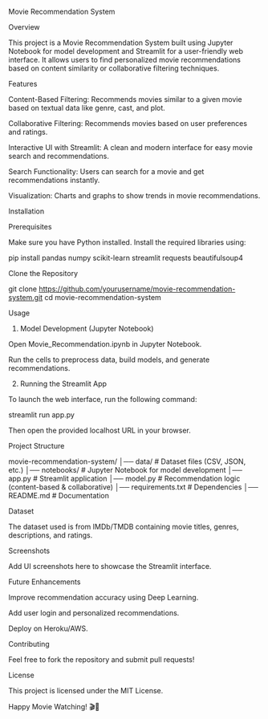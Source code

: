 Movie Recommendation System

Overview

This project is a Movie Recommendation System built using Jupyter Notebook for model development and Streamlit for a user-friendly web interface. It allows users to find personalized movie recommendations based on content similarity or collaborative filtering techniques.

Features

Content-Based Filtering: Recommends movies similar to a given movie based on textual data like genre, cast, and plot.

Collaborative Filtering: Recommends movies based on user preferences and ratings.

Interactive UI with Streamlit: A clean and modern interface for easy movie search and recommendations.

Search Functionality: Users can search for a movie and get recommendations instantly.

Visualization: Charts and graphs to show trends in movie recommendations.

Installation

Prerequisites

Make sure you have Python installed. Install the required libraries using:

pip install pandas numpy scikit-learn streamlit requests beautifulsoup4

Clone the Repository

git clone https://github.com/yourusername/movie-recommendation-system.git
cd movie-recommendation-system

Usage

1. Model Development (Jupyter Notebook)

Open Movie_Recommendation.ipynb in Jupyter Notebook.

Run the cells to preprocess data, build models, and generate recommendations.

2. Running the Streamlit App

To launch the web interface, run the following command:

streamlit run app.py

Then open the provided localhost URL in your browser.

Project Structure

movie-recommendation-system/
│── data/                   # Dataset files (CSV, JSON, etc.)
│── notebooks/              # Jupyter Notebook for model development
│── app.py                  # Streamlit application
│── model.py                # Recommendation logic (content-based & collaborative)
│── requirements.txt        # Dependencies
│── README.md               # Documentation

Dataset

The dataset used is from IMDb/TMDB containing movie titles, genres, descriptions, and ratings.

Screenshots

Add UI screenshots here to showcase the Streamlit interface.

Future Enhancements

Improve recommendation accuracy using Deep Learning.

Add user login and personalized recommendations.

Deploy on Heroku/AWS.

Contributing

Feel free to fork the repository and submit pull requests!

License

This project is licensed under the MIT License.

Happy Movie Watching! 🎬🍿
